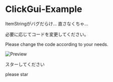 # ClickGui-Example

ItemStringがバグだらけ...
直さなくちゃ...

必要に応じてコードを変更してください。

Please change the code according to your needs.

![Preview](screenshot.png)

スターしてください

please star
